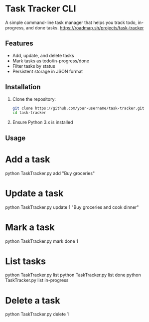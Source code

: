 # Task Tracker CLI

A simple command-line task manager that helps you track todo, in-progress, and done tasks. https://roadmap.sh/projects/task-tracker

## Features

- Add, update, and delete tasks
- Mark tasks as todo/in-progress/done
- Filter tasks by status
- Persistent storage in JSON format

## Installation

1. Clone the repository:
   ```bash
   git clone https://github.com/your-username/task-tracker.git
   cd task-tracker
   ```
2. Ensure Python 3.x is installed

## Usage

# Add a task

python TaskTracker.py add "Buy groceries"

# Update a task

python TaskTracker.py update 1 "Buy groceries and cook dinner"

# Mark a task

python TaskTracker.py mark done 1

# List tasks

python TaskTracker.py list
python TaskTracker.py list done
python TaskTracker.py list in-progress

# Delete a task

python TaskTracker.py delete 1
